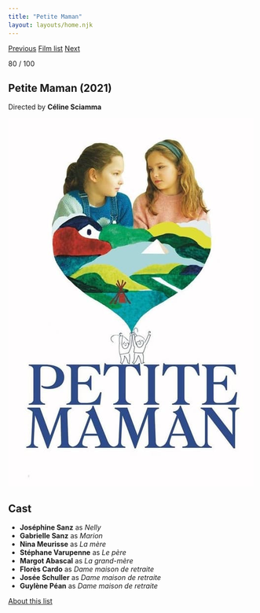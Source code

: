 ```yaml
---
title: "Petite Maman"
layout: layouts/home.njk
---
```


<nav class="films">
  <a class="prev" href="../nomadland">Previous</a>
  <a href="../">Film list</a>
  <a class="next" href="../coda">Next</a>
</nav>

<p>80 / 100</p>

<article class="film">
  <h1>Petite Maman (2021)</h1>

  <p class="director">
    Directed by <strong>Céline Sciamma</strong>
  </p>

  <img src="../films/posters/petite-maman.jpg" alt="">

  <h2>
    Cast
  </h2>
  <ul>
    <li><strong>Joséphine Sanz</strong> as <em>Nelly</em></li>
<li><strong>Gabrielle Sanz</strong> as <em>Marion</em></li>
<li><strong>Nina Meurisse</strong> as <em>La mère</em></li>
<li><strong>Stéphane Varupenne</strong> as <em>Le père</em></li>
<li><strong>Margot Abascal</strong> as <em>La grand-mère</em></li>
<li><strong>Florès Cardo</strong> as <em>Dame maison de retraite</em></li>
<li><strong>Josée Schuller</strong> as <em>Dame maison de retraite</em></li>
<li><strong>Guylène Péan</strong> as <em>Dame maison de retraite</em></li>
  </ul>
</article>
<footer>
  <a href="../about">About this list</a>
</footer>

